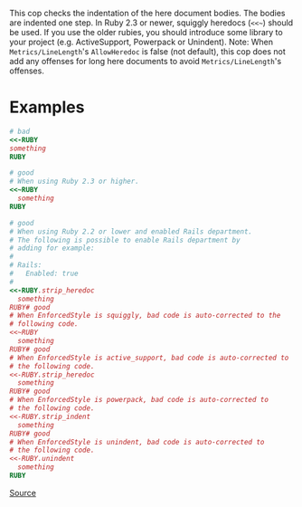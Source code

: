 
This cop checks the indentation of the here document bodies. The bodies
are indented one step.
In Ruby 2.3 or newer, squiggly heredocs (`<<~`) should be used. If you
use the older rubies, you should introduce some library to your project
(e.g. ActiveSupport, Powerpack or Unindent).
Note: When `Metrics/LineLength`'s `AllowHeredoc` is false (not default),
      this cop does not add any offenses for long here documents to
      avoid `Metrics/LineLength`'s offenses.

# Examples

```ruby
# bad
<<-RUBY
something
RUBY

# good
# When using Ruby 2.3 or higher.
<<~RUBY
  something
RUBY

# good
# When using Ruby 2.2 or lower and enabled Rails department.
# The following is possible to enable Rails department by
# adding for example:
#
# Rails:
#   Enabled: true
#
<<-RUBY.strip_heredoc
  something
RUBY# good
# When EnforcedStyle is squiggly, bad code is auto-corrected to the
# following code.
<<~RUBY
  something
RUBY# good
# When EnforcedStyle is active_support, bad code is auto-corrected to
# the following code.
<<-RUBY.strip_heredoc
  something
RUBY# good
# When EnforcedStyle is powerpack, bad code is auto-corrected to
# the following code.
<<-RUBY.strip_indent
  something
RUBY# good
# When EnforcedStyle is unindent, bad code is auto-corrected to
# the following code.
<<-RUBY.unindent
  something
RUBY
```

[Source](http://www.rubydoc.info/gems/rubocop/RuboCop/Cop/Layout/IndentHeredoc)